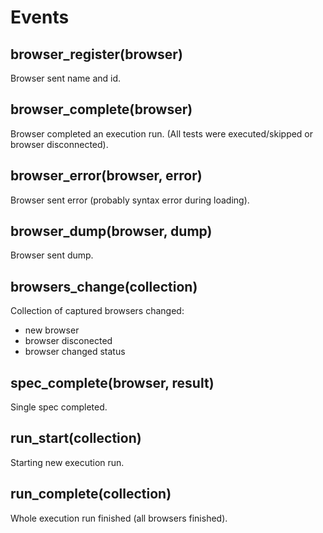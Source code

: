 # Events

## browser_register(browser)
Browser sent name and id.


## browser_complete(browser)
Browser completed an execution run. (All tests were executed/skipped or browser disconnected).


## browser_error(browser, error)
Browser sent error (probably syntax error during loading).


## browser_dump(browser, dump)
Browser sent dump.

## browsers_change(collection)
Collection of captured browsers changed:

- new browser
- browser disconected
- browser changed status


## spec_complete(browser, result)
Single spec completed.


## run_start(collection)
Starting new execution run.


## run_complete(collection)
Whole execution run finished (all browsers finished).
